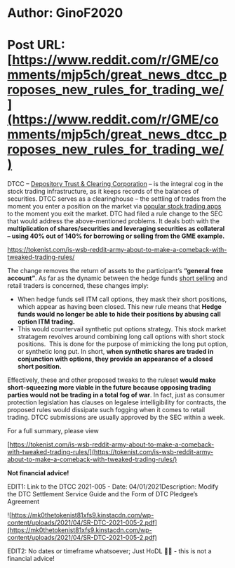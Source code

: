 # Author: GinoF2020
# Post URL: [https://www.reddit.com/r/GME/comments/mjp5ch/great_news_dtcc_proposes_new_rules_for_trading_we/](https://www.reddit.com/r/GME/comments/mjp5ch/great_news_dtcc_proposes_new_rules_for_trading_we/)


DTCC – [Depository Trust & Clearing Corporation](https://www.dtcc.com/) – is the integral cog in the stock trading infrastructure, as it keeps records of the balances of securities. DTCC serves as a clearinghouse – the settling of trades from the moment you enter a position on the market via [popular stock trading apps](https://tokenist.com/investing/best-stock-trading-apps/) to the moment you exit the market. DTC had filed a rule change to the SEC that would address the above-mentioned problems. It deals both with the **multiplication of shares/securities and leveraging securities as collateral – using 40% out of 140% for borrowing or selling from the GME example.**

[https:\/\/tokenist.com\/is-wsb-reddit-army-about-to-make-a-comeback-with-tweaked-trading-rules\/](https://preview.redd.it/c9n24zzo43r61.png?width=928&format=png&auto=webp&s=1dc9ec250a36c06c180bbc7562da88da13c02210)

The change removes the return of assets to the participant’s **“general free account”**. As far as the dynamic between the hedge funds [short selling](https://tokenist.com/investing/short-selling/) and retail traders is concerned, these changes imply:

* When hedge funds sell ITM call options, they mask their short positions, which appear as having been closed. This new rule means that **Hedge funds would no longer be able to hide their positions by abusing call option ITM trading.**
* This would countervail synthetic put options strategy. This stock market stratagem revolves around combining long call options with short stock positions.  This is done for the purpose of mimicking the long put option, or synthetic long put. In short, **when synthetic shares are traded in conjunction with options, they provide an appearance of a closed short position.**

Effectively, these and other proposed tweaks to the ruleset **would make short-squeezing more viable in the future because opposing trading parties would not be trading in a total fog of war**. In fact, just as consumer protection legislation has clauses on legalese intelligibility for contracts, the proposed rules would dissipate such fogging when it comes to retail trading. DTCC submissions are usually approved by the SEC within a week.

For a full summary, please view

[https://tokenist.com/is-wsb-reddit-army-about-to-make-a-comeback-with-tweaked-trading-rules/](https://tokenist.com/is-wsb-reddit-army-about-to-make-a-comeback-with-tweaked-trading-rules/)

**Not financial advice!**

EDIT1: Link to the DTCC 2021-005 - Date: 04/01/2021Description: Modify the DTC Settlement Service Guide and the Form of DTC Pledgee’s Agreement

![https://mk0thetokenist81xfs9.kinstacdn.com/wp-content/uploads/2021/04/SR-DTC-2021-005-2.pdf](https://mk0thetokenist81xfs9.kinstacdn.com/wp-content/uploads/2021/04/SR-DTC-2021-005-2.pdf)

EDIT2: No dates or timeframe whatsoever; Just HoDL 💎🙌 - this is not a financial advice!
